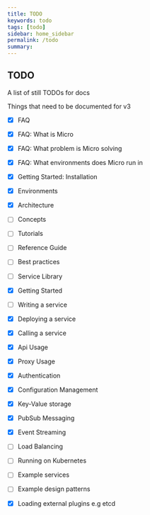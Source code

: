 ```yaml
---
title: TODO
keywords: todo
tags: [todo]
sidebar: home_sidebar
permalink: /todo
summary:
---
```


## TODO

A list of still TODOs for docs

Things that need to be documented for v3

- [x] FAQ
- [x] FAQ: What is Micro
- [x] FAQ: What problem is Micro solving
- [x] FAQ: What environments does Micro run in
- [x] Getting Started: Installation
- [x] Environments
- [x] Architecture
- [ ] Concepts
- [ ] Tutorials
- [ ] Reference Guide
- [ ] Best practices
- [ ] Service Library
- [x] Getting Started
- [ ] Writing a service
- [x] Deploying a service
- [x] Calling a service
- [x] Api Usage
- [x] Proxy Usage
- [x] Authentication
- [x] Configuration Management
- [x] Key-Value storage
- [x] PubSub Messaging
- [x] Event Streaming
- [ ] Load Balancing
- [ ] Running on Kubernetes
- [ ] Example services
- [ ] Example design patterns
- [x] Loading external plugins e.g etcd 

